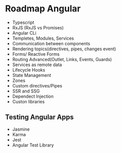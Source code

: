 # Roadmap Angular

 - Typescript
 - RxJS (RxJS vs Promises)
 - Angular CLi
 - Templetes, Modules, Services
 - Communication between components
 - Rendering topics(directives, pipes, changes event)
 - Forms/ Reactive Forms
 - Routing Advanced(Outlet, Links, Events, Guards)
 - Services as remote data
 - Lifecycle Hooks
 - State Management
 - Zones
 - Custom directives/Pipes
 - SSR and SSG
 - Dependect Injection
 - Custon libraries

 ## Testing Angular Apps
 - Jasmine
 - Karma
 - Jest
 - Angular Test Library
